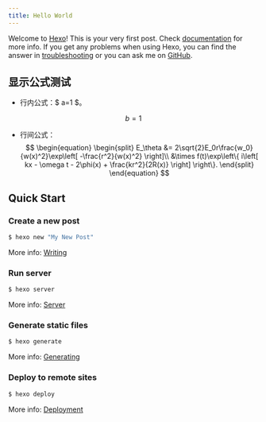```yaml
---
title: Hello World
---
```


Welcome to [Hexo](https://hexo.io/)! This is your very first post. Check [documentation](https://hexo.io/docs/) for more info. If you get any problems when using Hexo, you can find the answer in [troubleshooting](https://hexo.io/docs/troubleshooting.html) or you can ask me on [GitHub](https://github.com/hexojs/hexo/issues).

## 显示公式测试

-   行内公式：$ a=1 $。

$$b=1$$

-   行间公式：
    $$
    \begin{equation}
        \begin{split}
            E_\theta &= 2\sqrt{2}E_0r\frac{w_0}{w(x)^2}\exp\left[ -\frac{r^2}{w(x)^2} \right]\\
            &\times f(t)\exp\left\{ i\left[ kx - \omega t - 2\phi(x) + \frac{kr^2}{2R(x)} \right] \right\}.
        \end{split}
    \end{equation}
    $$

## Quick Start

### Create a new post

```bash
$ hexo new "My New Post"
```

More info: [Writing](https://hexo.io/docs/writing.html)

### Run server

```bash
$ hexo server
```

More info: [Server](https://hexo.io/docs/server.html)

### Generate static files

```bash
$ hexo generate
```

More info: [Generating](https://hexo.io/docs/generating.html)

### Deploy to remote sites

```bash
$ hexo deploy
```

More info: [Deployment](https://hexo.io/docs/one-command-deployment.html)
